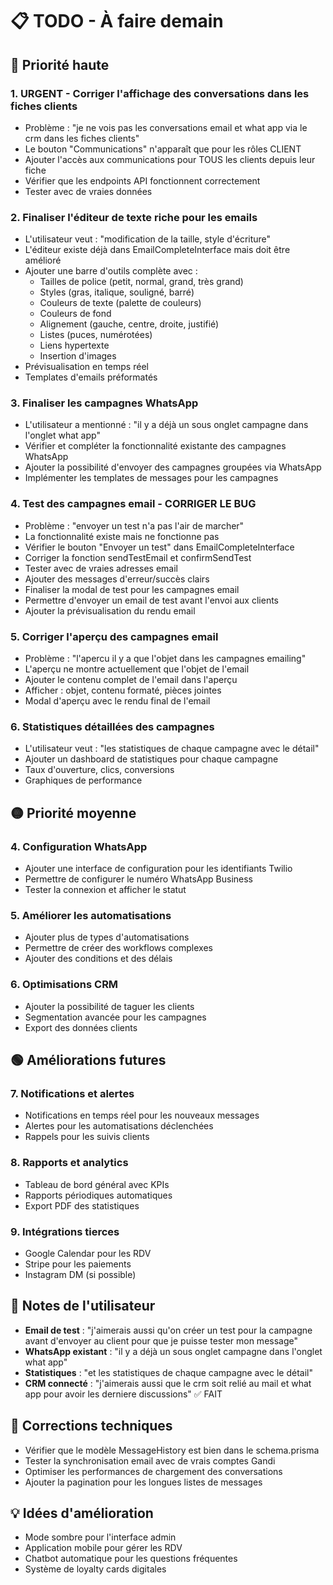 # 📋 TODO - À faire demain

## 🔴 Priorité haute

### 1. **URGENT - Corriger l'affichage des conversations dans les fiches clients**
- Problème : "je ne vois pas les conversations email et what app via le crm dans les fiches clients"
- Le bouton "Communications" n'apparaît que pour les rôles CLIENT
- Ajouter l'accès aux communications pour TOUS les clients depuis leur fiche
- Vérifier que les endpoints API fonctionnent correctement
- Tester avec de vraies données

### 2. **Finaliser l'éditeur de texte riche pour les emails**
- L'utilisateur veut : "modification de la taille, style d'écriture"
- L'éditeur existe déjà dans EmailCompleteInterface mais doit être amélioré
- Ajouter une barre d'outils complète avec :
  - Tailles de police (petit, normal, grand, très grand)
  - Styles (gras, italique, souligné, barré)
  - Couleurs de texte (palette de couleurs)
  - Couleurs de fond
  - Alignement (gauche, centre, droite, justifié)
  - Listes (puces, numérotées)
  - Liens hypertexte
  - Insertion d'images
- Prévisualisation en temps réel
- Templates d'emails préformatés

### 3. **Finaliser les campagnes WhatsApp**
- L'utilisateur a mentionné : "il y a déjà un sous onglet campagne dans l'onglet what app"
- Vérifier et compléter la fonctionnalité existante des campagnes WhatsApp
- Ajouter la possibilité d'envoyer des campagnes groupées via WhatsApp
- Implémenter les templates de messages pour les campagnes

### 4. **Test des campagnes email - CORRIGER LE BUG**
- Problème : "envoyer un test n'a pas l'air de marcher"
- La fonctionnalité existe mais ne fonctionne pas
- Vérifier le bouton "Envoyer un test" dans EmailCompleteInterface
- Corriger la fonction sendTestEmail et confirmSendTest
- Tester avec de vraies adresses email
- Ajouter des messages d'erreur/succès clairs
- Finaliser la modal de test pour les campagnes email
- Permettre d'envoyer un email de test avant l'envoi aux clients
- Ajouter la prévisualisation du rendu email

### 5. **Corriger l'aperçu des campagnes email**
- Problème : "l'apercu il y a que l'objet dans les campagnes emailing"
- L'aperçu ne montre actuellement que l'objet de l'email
- Ajouter le contenu complet de l'email dans l'aperçu
- Afficher : objet, contenu formaté, pièces jointes
- Modal d'aperçu avec le rendu final de l'email

### 6. **Statistiques détaillées des campagnes**
- L'utilisateur veut : "les statistiques de chaque campagne avec le détail"
- Ajouter un dashboard de statistiques pour chaque campagne
- Taux d'ouverture, clics, conversions
- Graphiques de performance

## 🟡 Priorité moyenne

### 4. **Configuration WhatsApp**
- Ajouter une interface de configuration pour les identifiants Twilio
- Permettre de configurer le numéro WhatsApp Business
- Tester la connexion et afficher le statut

### 5. **Améliorer les automatisations**
- Ajouter plus de types d'automatisations
- Permettre de créer des workflows complexes
- Ajouter des conditions et des délais

### 6. **Optimisations CRM**
- Ajouter la possibilité de taguer les clients
- Segmentation avancée pour les campagnes
- Export des données clients

## 🟢 Améliorations futures

### 7. **Notifications et alertes**
- Notifications en temps réel pour les nouveaux messages
- Alertes pour les automatisations déclenchées
- Rappels pour les suivis clients

### 8. **Rapports et analytics**
- Tableau de bord général avec KPIs
- Rapports périodiques automatiques
- Export PDF des statistiques

### 9. **Intégrations tierces**
- Google Calendar pour les RDV
- Stripe pour les paiements
- Instagram DM (si possible)

## 📝 Notes de l'utilisateur

- **Email de test** : "j'aimerais aussi qu'on créer un test pour la campagne avant d'envoyer au client pour que je puisse tester mon message"
- **WhatsApp existant** : "il y a déjà un sous onglet campagne dans l'onglet what app"
- **Statistiques** : "et les statistiques de chaque campagne avec le détail"
- **CRM connecté** : "j'aimerais aussi que le crm soit relié au mail et what app pour avoir les derniere discussions" ✅ FAIT

## 🔧 Corrections techniques

- Vérifier que le modèle MessageHistory est bien dans le schema.prisma
- Tester la synchronisation email avec de vrais comptes Gandi
- Optimiser les performances de chargement des conversations
- Ajouter la pagination pour les longues listes de messages

## 💡 Idées d'amélioration

- Mode sombre pour l'interface admin
- Application mobile pour gérer les RDV
- Chatbot automatique pour les questions fréquentes
- Système de loyalty cards digitales
